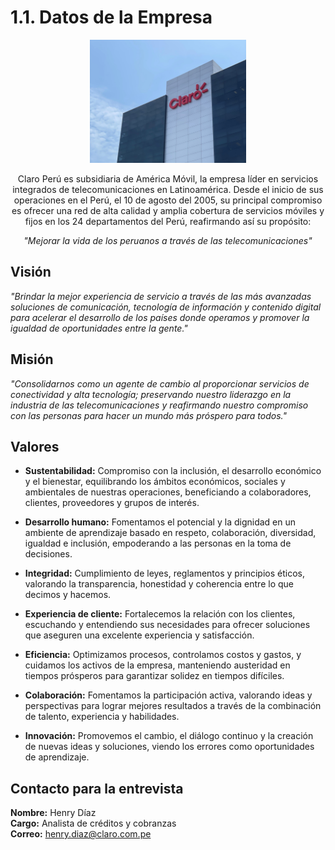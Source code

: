 # 1.1. Datos de la Empresa

<div align="center">

  <a>
    <img src="https://github.com/fiis-bd242/bd242-grupo6/blob/main/src/claroempresa.jpeg?raw=true" alt="Logo" width="250" style=" padding-center: 60px;">
  </a>
  
  </a>

  <br />
  <p align="center">
 Claro Perú es subsidiaria de América Móvil, la empresa líder en servicios integrados de telecomunicaciones en Latinoamérica. Desde el inicio de sus operaciones en el Perú, el 10 de agosto del 2005, su principal compromiso es ofrecer una red de alta calidad y amplia cobertura de servicios móviles y fijos en los 24 departamentos del Perú, reafirmando así su propósito: 
  </p>
<i align="center">
   "Mejorar la vida de los peruanos a través de las telecomunicaciones"
</i>
</div>

## Visión
<i>"Brindar la mejor experiencia de servicio a través de las más avanzadas soluciones de comunicación, tecnología de información y contenido digital para acelerar el desarrollo de los países donde operamos y promover la igualdad de oportunidades entre la gente."</i>
## Misión
<i>"Consolidarnos como un agente de cambio al proporcionar servicios de conectividad y alta tecnología; preservando nuestro liderazgo en la industria de las telecomunicaciones y reafirmando nuestro compromiso con las personas para hacer un mundo más próspero para todos."</i>
## Valores
* **Sustentabilidad:** Compromiso con la inclusión, el desarrollo económico y el bienestar, equilibrando los ámbitos económicos, sociales y ambientales de nuestras operaciones, beneficiando a colaboradores, clientes, proveedores y grupos de interés.

* **Desarrollo humano:** Fomentamos el potencial y la dignidad en un ambiente de aprendizaje basado en respeto, colaboración, diversidad, igualdad e inclusión, empoderando a las personas en la toma de decisiones.

* **Integridad:** Cumplimiento de leyes, reglamentos y principios éticos, valorando la transparencia, honestidad y coherencia entre lo que decimos y hacemos.

* **Experiencia de cliente:** Fortalecemos la relación con los clientes, escuchando y entendiendo sus necesidades para ofrecer soluciones que aseguren una excelente experiencia y satisfacción.

* **Eficiencia:** Optimizamos procesos, controlamos costos y gastos, y cuidamos los activos de la empresa, manteniendo austeridad en tiempos prósperos para garantizar solidez en tiempos difíciles.

* **Colaboración:** Fomentamos la participación activa, valorando ideas y perspectivas para lograr mejores resultados a través de la combinación de talento, experiencia y habilidades.

* **Innovación:** Promovemos el cambio, el diálogo continuo y la creación de nuevas ideas y soluciones, viendo los errores como oportunidades de aprendizaje.
## Contacto para la entrevista
**Nombre:** Henry Díaz  
**Cargo:** Analista de créditos y cobranzas  
**Correo:** henry.diaz@claro.com.pe